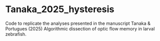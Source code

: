 # Tanaka_2025_hysteresis
Code to replicate the analyses presented in the manuscript Tanaka &amp; Portugues (2025) Algorithmic dissection of optic flow memory in larval zebrafish.
